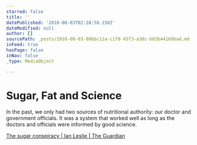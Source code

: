 ```yaml
---
starred: false
title: ''
datePublished: '2016-08-03T02:28:58.150Z'
dateModified: null
author: []
sourcePath: _posts/2016-08-03-80bbc12a-c1f0-45f3-a38c-b83b44169bad.md
inFeed: true
hasPage: false
inNav: false
_type: MediaObject

---
```

# Sugar, Fat and Science

In the past, we only had two sources of nutritional authority: our doctor and government officials. It was a system that worked well as long as the doctors and officials were informed by good science. 

[The sugar conspiracy | Ian Leslie | The Guardian][0]

[0]: https://www.theguardian.com/society/2016/apr/07/the-sugar-conspiracy-robert-lustig-john-yudkin